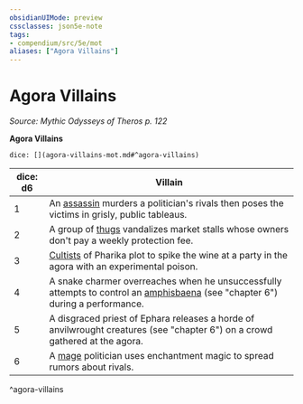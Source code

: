 ```yaml
---
obsidianUIMode: preview
cssclasses: json5e-note
tags:
- compendium/src/5e/mot
aliases: ["Agora Villains"]
---
```

# Agora Villains
*Source: Mythic Odysseys of Theros p. 122* 

**Agora Villains**

`dice: [](agora-villains-mot.md#^agora-villains)`

| dice: d6 | Villain |
|----------|---------|
| 1 | An [assassin](Mechanics/bestiary/humanoid/assassin.md) murders a politician's rivals then poses the victims in grisly, public tableaus. |
| 2 | A group of [thugs](Mechanics/bestiary/humanoid/thug.md) vandalizes market stalls whose owners don't pay a weekly protection fee. |
| 3 | [Cultists](Mechanics/bestiary/humanoid/cultist.md) of Pharika plot to spike the wine at a party in the agora with an experimental poison. |
| 4 | A snake charmer overreaches when he unsuccessfully attempts to control an [amphisbaena](Mechanics/bestiary/monstrosity/amphisbaena-gos.md) (see "chapter 6") during a performance. |
| 5 | A disgraced priest of Ephara releases a horde of anvilwrought creatures (see "chapter 6") on a crowd gathered at the agora. |
| 6 | A [mage](Mechanics/bestiary/humanoid/mage.md) politician uses enchantment magic to spread rumors about rivals. |
^agora-villains